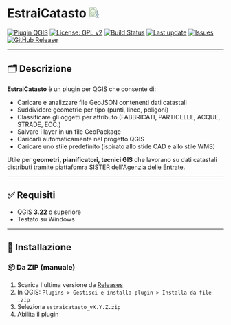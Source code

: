 # EstraiCatasto ![alt text](https://github.com/ludovico85/estraicatasto/blob/main/estrai_catasto/icon.png?raw=true)

[![Plugin QGIS](https://img.shields.io/badge/QGIS-3.22%2B-green.svg)](https://qgis.org)
[![License: GPL v2](https://img.shields.io/badge/license-GPL--2.0-blue.svg)](https://www.gnu.org/licenses/old-licenses/gpl-2.0.html)
[![Build Status](https://img.shields.io/badge/build-manual-blue.svg)]()
[![Last update](https://img.shields.io/github/last-commit/ludovico85/estraicatasto)](https://github.com/ludovico85/estraicatasto/commits/main)
[![Issues](https://img.shields.io/github/issues/ludovico85/estraicatasto)](https://github.com/ludovico85/estraicatasto/issues)
[![GitHub Release](https://img.shields.io/github/v/release/ludovico85/estraicatasto)](https://github.com/ludovico85/estraicatasto/releases/tag/v1.0.0)

---

## 🗂️ Descrizione

**EstraiCatasto** è un plugin per QGIS che consente di:

- Caricare e analizzare file GeoJSON contenenti dati catastali
- Suddividere geometrie per tipo (punti, linee, poligoni)
- Classificare gli oggetti per attributo (FABBRICATI, PARTICELLE, ACQUE, STRADE, ECC.)
- Salvare i layer in un file GeoPackage
- Caricarli automaticamente nel progetto QGIS
- Caricare uno stile predefinito (ispirato allo stide CAD e allo stile WMS)

Utile per **geometri, pianificatori, tecnici GIS** che lavorano su dati catastali distributi tramite piattafomra SISTER dell'[Agenzia delle Entrate](https://iampe.agenziaentrate.gov.it/sam/UI/Login?realm=/agenziaentrate).

---

## ✅ Requisiti

- QGIS **3.22** o superiore
- Testato su Windows

---

## 🚀 Installazione

### 📦 Da ZIP (manuale)

1. Scarica l'ultima versione da [Releases](https://github.com/ludovico85/estraicatasto/releases)
2. In QGIS: `Plugins > Gestisci e installa plugin > Installa da file .zip`
3. Seleziona `estraicatasto_vX.Y.Z.zip`
4. Abilita il plugin

